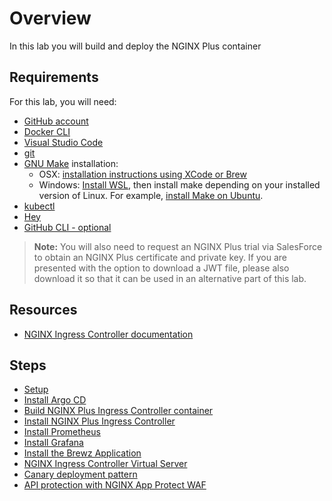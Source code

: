 # Overview

In this lab you will build and deploy the NGINX Plus container

## Requirements

For this lab, you will need:

- [GitHub account](https://github.com)
- [Docker CLI](https://docs.docker.com/engine/install/)
- [Visual Studio Code](https://code.visualstudio.com/)
- [git](https://git-scm.com/downloads)
- [GNU Make](https://www.gnu.org/software/make/) installation:
  - OSX: [installation instructions using XCode or Brew](https://stackoverflow.com/questions/10265742/how-to-install-make-and-gcc-on-a-mac)
  - Windows: [Install WSL](https://learn.microsoft.com/en-us/windows/wsl/install), then install make depending on your installed version of Linux. For example, [install Make on Ubuntu](https://linuxhint.com/install-make-ubuntu/).
- [kubectl](https://kubernetes.io/docs/tasks/tools/)
- [Hey](https://github.com/rakyll/hey)
- [GitHub CLI - optional](https://cli.github.com/)

> **Note:** You will also need to request an NGINX Plus trial via SalesForce to obtain an NGINX Plus certificate and private key. If you are presented with the option to download a JWT file, please also download it so that it can be used in an alternative part of this lab.

## Resources

- [NGINX Ingress Controller documentation](https://docs.nginx.com/nginx-ingress-controller/)

## Steps

- [Setup](setup.md)
- [Install Argo CD](argocd.md)
- [Build NGINX Plus Ingress Controller container](build_nic.md)
- [Install NGINX Plus Ingress Controller](install_nic.md)
- [Install Prometheus](install_prometheus.md)
- [Install Grafana](install_grafana.md)
- [Install the Brewz Application](brewz.md)
- [NGINX Ingress Controller Virtual Server](virtualserver.md)
- [Canary deployment pattern](canary.md)
- [API protection with NGINX App Protect WAF](waf.md)
